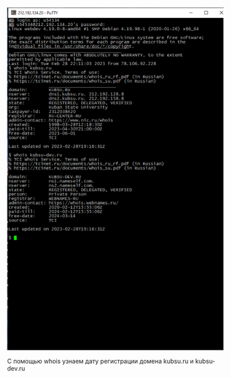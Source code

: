 ![whoise](pictures/whois.png)

С помощью whois узнаем дату регистрации домена kubsu.ru и kubsu-dev.ru
